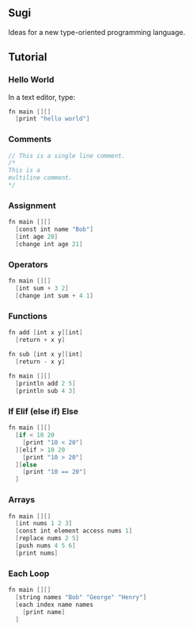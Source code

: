 ## Sugi

Ideas for a new type-oriented programming language.

## Tutorial

### Hello World

In a text editor, type: 

```v
fn main [][]
  [print "hello world"]
```

### Comments

```v
// This is a single line comment.
/* 
This is a
multiline comment. 
*/  
```

### Assignment

```v
fn main [][]
  [const int name "Bob"]
  [int age 20]
  [change int age 21]
```

### Operators
```v
fn main [][]
  [int sum + 3 2]
  [change int sum + 4 1]
```
### Functions
```v
fn add [int x y][int]
  [return + x y]

fn sub [int x y][int]
  [return - x y]
  
fn main [][]
  [println add 2 5]
  [println sub 4 3]
```
### If Elif (else if) Else
```v
fn main [][]
  [if < 10 20
    [print "10 < 20"]
  ][elif > 10 20
    [print "10 > 20"]
  ][else
    [print "10 == 20"]
  ]
```
### Arrays
```v
fn main [][]
  [int nums 1 2 3]
  [const int element access nums 1]
  [replace nums 2 5]
  [push nums 4 5 6]
  [print nums]
```
### Each Loop
```v
fn main [][]
  [string names "Bob" "George" "Henry"]
  [each index name names
    [print name]
  ]
```
